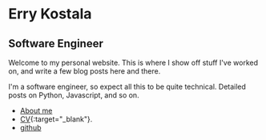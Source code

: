 # Erry Kostala

## Software Engineer


Welcome to my personal website. This is where I show off stuff I've worked on, and write a few blog posts here and there.

I'm a software engineer, so expect all this to be quite technical. Detailed posts on Python, Javascript, and so on.


* [About me](/about)
* [CV](/errykcv_.pdf){:target="_blank"}.
* [github](https://github.com/errietta/)

